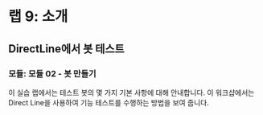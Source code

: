 ﻿---
lab:
    title: '랩 9: 소개'
    module: '모듈 2: 봇 만들기'
---

# 랩 9: 소개

## DirectLine에서 봇 테스트

### 모듈: 모듈 02 - 봇 만들기

이 실습 랩에서는 테스트 봇의 몇 가지 기본 사항에 대해 안내합니다. 이 워크샵에서는 Direct Line을 사용하여 기능 테스트를 수행하는 방법을 보여 줍니다.

